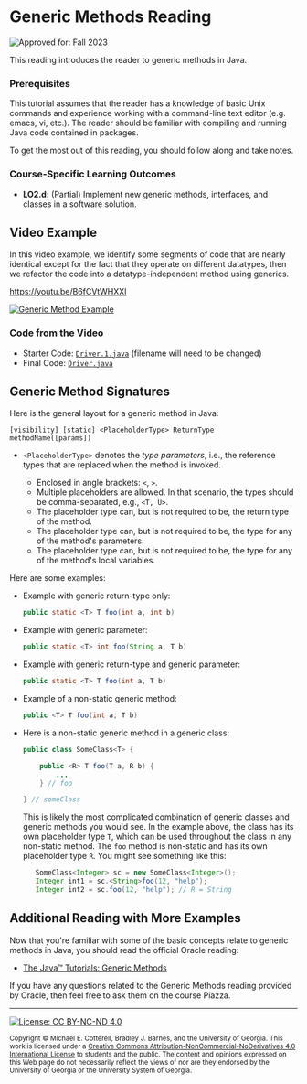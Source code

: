 # Generic Methods Reading

![Approved for: Fall 2023](https://img.shields.io/badge/Approved%20for-Fall%202023-green)

This reading introduces the reader to generic methods in Java.

### Prerequisites

This tutorial assumes that the reader has a knowledge of basic Unix commands and experience working
with a command-line text editor (e.g. emacs, vi, etc.). The reader should be familiar with compiling
and running Java code contained in packages.

To get the most out of this reading, you should follow along and take notes.

### Course-Specific Learning Outcomes

* **LO2.d:** (Partial) Implement new generic methods, interfaces, and classes in a software solution.

## Video Example

In this video example, we identify some segments of code that are nearly
identical except for the fact that they operate on different datatypes, then 
we refactor the code into a datatype-independent method using generics.

https://youtu.be/B6fCVtWHXXI

<a href="https://youtu.be/B6fCVtWHXXI">
<img src="https://img.youtube.com/vi/B6fCVtWHXXI/0.jpg?201909191514" alt="Generic Method Example">
</a>


### Code from the Video

* Starter Code: [`Driver.1.java`](src/cs1302/generics/Driver.1.java) (filename will need to be changed)
* Final Code: [`Driver.java`](src/cs1302/generics/Driver.java)

## Generic Method Signatures

Here is the general layout for a generic method in Java:

```
[visibility] [static] <PlaceholderType> ReturnType methodName([params])
```

* `<PlaceholderType>` denotes the *type parameters*, i.e., the reference types that are replaced when
  the method is invoked. 
  
  * Enclosed in angle brackets: `<`, `>`.
  * Multiple placeholders are allowed. In that scenario, the types
    should be comma-separated, e.g., `<T, U>`.   
  * The placeholder type can, but is not required to be, the return
    type of the method.    
  * The placeholder type can, but is not required to be, the type
    for any of the method's parameters.     
  * The placeholder type can, but is not required to be, the type
    for any of the method's local variables.
    
Here are some examples:

* Example with generic return-type only: 
  ```java
  public static <T> T foo(int a, int b)
  ```
  
* Example with generic parameter:
  ```java
  public static <T> int foo(String a, T b)
  ```
  
* Example with generic return-type and generic parameter:
  ```java
  public static <T> T foo(int a, T b)
  ```
  
* Example of a non-static generic method:
  ```java
  public <T> T foo(int a, T b)
  ```
  
* Here is a non-static generic method in a generic class:
  ```java
  public class SomeClass<T> {
  
      public <R> T foo(T a, R b) {
          ...
      } // foo
  
  } // someClass
  ```
  This is likely the most complicated combination of generic classes and generic
  methods you would see. In the example above, the class has its own placeholder
  type `T`, which can be used throughout the class in any non-static method. The
  `foo` method is non-static and has its own placeholder type `R`. You might see
  something like this:
  
  ```java
     SomeClass<Integer> sc = new SomeClass<Integer>();
     Integer int1 = sc.<String>foo(12, "help");
     Integer int2 = sc.foo(12, "help"); // R = String
  ```

## Additional Reading with More Examples

Now that you're familiar with some of the basic concepts relate to generic
methods in Java, you should read the official Oracle reading:

* [The Java™ Tutorials: Generic Methods](https://docs.oracle.com/javase/tutorial/java/generics/methods.html)

If you have any questions related to the Generic Methods reading provided by
Oracle, then feel free to ask them on the course Piazza.

<hr/>

[![License: CC BY-NC-ND 4.0](https://img.shields.io/badge/License-CC%20BY--NC--ND%204.0-lightgrey.svg)](http://creativecommons.org/licenses/by-nc-nd/4.0/)

<small>
Copyright &copy; Michael E. Cotterell, Bradley J. Barnes, and the University of Georgia.
This work is licensed under a <a rel="license" href="http://creativecommons.org/licenses/by-nc-nd/4.0/">Creative Commons Attribution-NonCommercial-NoDerivatives 4.0 International License</a> to students and the public.
The content and opinions expressed on this Web page do not necessarily reflect the views of nor are they endorsed by the University of Georgia or the University System of Georgia.
</small>
